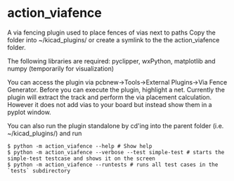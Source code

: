 # action_viafence
A via fencing plugin used to place fences of vias next to paths
Copy the folder into ~/kicad_plugins/ or create a symlink to the the action_viafence folder.

The following libraries are required: pyclipper, wxPython, matplotlib and numpy (temporarily for visualization)

You can access the plugin via pcbnew->Tools->External Plugins->Via Fence Generator. 
Before you can execute the plugin, highlight a net.
Currently the plugin will extract the track and perform the via placement calculation. 
However it does not add vias to your board but instead show them in a pyplot window.

You can also run the plugin standalone by cd'ing into the parent folder (i.e. ~/kicad_plugins/) and run

    $ python -m action_viafence --help # Show help 
    $ python -m action_viafence --verbose --test simple-test # starts the simple-test testcase and shows it on the screen
    $ python -m action_viafence --runtests # runs all test cases in the `tests` subdirectory

